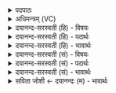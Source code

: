 <details><summary>पदपाठः</summary>

सं॒ज्ञान॒मिति॑ स॒म्ऽज्ञान॑म्। अ॒सि॒। का॒म॒धर॑ण॒मिति॑ काम॒ऽधर॑णम्। मयि॑। ते॒। का॒म॒धर॑ण॒मिति॑ काम॒ऽधर॑णम्। भू॒या॒त्। अ॒ग्नेः। भस्म॑। अ॒सि॒। अ॒ग्नेः। पुरी॑षम्। अ॒सि॒। चितः॑। स्थ॒। प॒रि॒चित॒ इति॑ परि॒ऽचितः॑। ऊ॒र्ध्व॒चित॒ इत्यू॑र्ध्व॒ऽचितः॑। श्र॒य॒ध्व॒म्। ४६।
</details>

<details><summary>अधिमन्त्रम् (VC)</summary>

- अग्निर्देवता
- सोमाहुतिर्ऋषिः
- भुरिगार्षी त्रिष्टुप्
- धैवतः
</details>

<details><summary>दयानन्द-सरस्वती (हि) - विषयः</summary>

पढ़ने-पढ़ानेवाले क्या करके सुखी हों, इस विषय का उपदेश अगले मन्त्र में किया है ॥
</details>

<details><summary>दयानन्द-सरस्वती (हि) - पदार्थः</summary>

पदार्थान्वयभाषाः -  हे विद्वन् ! आप जिस (संज्ञानम्) पूरे विज्ञान को प्राप्त (असि) हुए हो, जो आप (अग्नेः) अग्नि से हुई (भस्म) राख के समान दोषों के भस्मकर्त्ता (असि) हो, (अग्नेः) बिजुली के जिस (पुरीषम्) पूर्ण बल को प्राप्त हुए (असि) हो, उस विज्ञान, भस्म और बल को मेरे लिये भी दीजिये। जिस (ते) आप का जो (कामधरणम्) सङ्कल्पों का आधार अन्तःकरण है, वह (कामधरणम्) कामना का आधार (मयि) मुझ में (भूयात्) होवे। जैसे तुम लोग विद्या आदि शुभगुणों से (चितः) इकट्ठे हुए (परिचितः) सब पदार्थों को सब ओर से इकट्ठे करने हारे (ऊर्ध्वचितः) उत्कृष्ट गुणों के संचयकर्त्ता पुरुषार्थ को आप (श्रयध्वम्) सेवन करो, वैसे हम लोग भी करें ॥४६ ॥
</details>

<details><summary>दयानन्द-सरस्वती (हि) - भावार्थः</summary>

भावार्थभाषाः -  जिज्ञासु मनुष्यों को चाहिये कि सदैव विद्वानों से विद्या की इच्छा कर प्रश्न किया करें कि जितना तुम लोगों में पदार्थों का विज्ञान है, उतना सब तुम लोग हम लोगों में धारण करो और जितना हस्तक्रिया आप जानते हैं, उतनी सब हम लोगों को सिखाइये, जैसे हम लोग आपके आश्रित हैं, वैसे ही आप भी हमारे आश्रय हूजिये ॥४६ ॥
</details>

<details><summary>दयानन्द-सरस्वती (सं) - विषयः</summary>

अध्येत्रध्यापकाः किं कृत्वा सुखिनः स्युरित्याह ॥
</details>

<details><summary>दयानन्द-सरस्वती (सं) - पदार्थः</summary>

पदार्थान्वयभाषाः -  हे विद्वन् ! त्वं यत्संज्ञां प्राप्तोऽसि, यत् त्वमग्नेर्भस्मास्याग्नेर्यत्पुरीषमाप्तोऽसि तन्मां प्रापय। यस्य ते तव यत्कामधरणमस्ति तत्कामधरणं मयि भूयाद्, यथा यूयं विद्यादिशुभगुणैश्चितः परिचित ऊर्ध्वचितः स्थ पुरुषार्थं चाश्रयध्वम्, तथा वयमपि भवेम ॥४६ ॥
</details>

<details><summary>दयानन्द-सरस्वती (सं) - भावार्थः</summary>

भावार्थभाषाः -  जिज्ञासवः सदा विदुषां सकाशाद्विद्याः प्रार्थ्य पृच्छेयुर्यावद् युष्मासु पदार्थविज्ञानमस्ति, तावत् सर्वमस्मासु धत्त। यावतीर्हस्तक्रिया भवन्तो जानन्ति, तावतीरस्मान् शिक्षत, यथा वयं भवदाश्रिता भवेम, तथैव भवन्तोऽप्यस्माकमाश्रयाः सन्तु ॥४६ ॥
</details>

<details><summary>सविता जोशी ← दयानन्दः (म) - भावार्थः</summary>

भावार्थभाषाः -  जिज्ञासू लोकांनी विद्वानांकडून विद्या शिकण्याची इच्छा बाळगावी व त्यांना प्रश्न विचारावेत आणि विनंती करावी, की तुम्हाला पदार्थांचे जेवढे ज्ञान आहे तेवढे आम्हाला द्या व जेवढी कला तुम्ही जाणता तेवढी आम्हाला शिकवा.
</details>